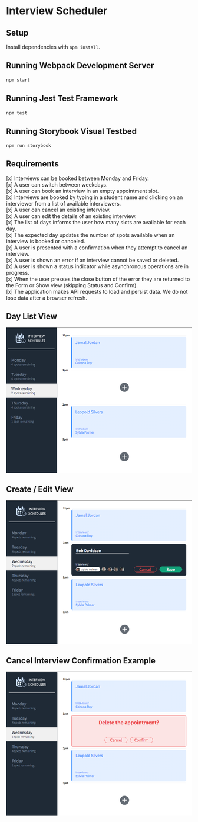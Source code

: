 # Interview Scheduler

## Setup

Install dependencies with `npm install`.

## Running Webpack Development Server

```sh
npm start
```

## Running Jest Test Framework

```sh
npm test
```

## Running Storybook Visual Testbed

```sh
npm run storybook
```
## Requirements
[x] Interviews can be booked between Monday and Friday.  
[x] A user can switch between weekdays.  
[x] A user can book an interview in an empty appointment slot.  
[x] Interviews are booked by typing in a student name and clicking on an interviewer from a list of available interviewers.  
[x] A user can cancel an existing interview.  
[x] A user can edit the details of an existing interview.  
[x] The list of days informs the user how many slots are available for each day.  
[x] The expected day updates the number of spots available when an interview is booked or canceled.  
[x] A user is presented with a confirmation when they attempt to cancel an interview.  
[x] A user is shown an error if an interview cannot be saved or deleted.  
[x] A user is shown a status indicator while asynchronous operations are in progress.  
[x] When the user presses the close button of the error they are returned to the Form or Show view (skipping Status and Confirm).  
[x] The application makes API requests to load and persist data. We do not lose data after a browser refresh.  

## Day List View
![Day list view](https://github.com/HatHeadNinja/scheduler-app/blob/master/docs/day-list-example.png)

## Create / Edit View
![Create/edit an interview](https://github.com/HatHeadNinja/scheduler-app/blob/master/docs/create-edit-example.png?raw=true)

## Cancel Interview Confirmation Example
![Cancel interview confirmation](https://github.com/HatHeadNinja/scheduler-app/blob/master/docs/cancel-meeting-confirmation-example.png?raw=true)